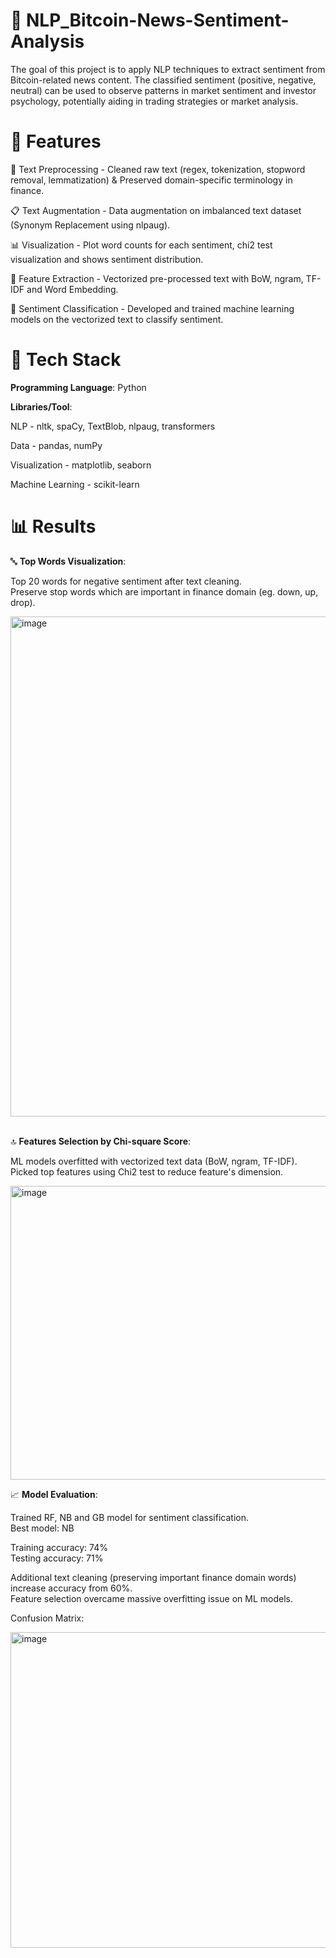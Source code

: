 # 📰 NLP_Bitcoin-News-Sentiment-Analysis
The goal of this project is to apply NLP techniques to extract sentiment from Bitcoin-related news content. The classified sentiment (positive, negative, neutral) can be used to observe patterns in market sentiment and investor psychology, potentially aiding in trading strategies or market analysis.

# 🚀 Features
🧹 Text Preprocessing  - Cleaned raw text (regex, tokenization, stopword removal, lemmatization) & Preserved domain-specific terminology in finance.

📋 Text Augmentation   - Data augmentation on imbalanced text dataset (Synonym Replacement using nlpaug).

📊 Visualization       - Plot word counts for each sentiment, chi2 test visualization and shows sentiment distribution.

🧠 Feature Extraction - Vectorized pre-processed text with BoW, ngram, TF-IDF and Word Embedding.

🤖 Sentiment Classification - Developed and trained machine learning models on the vectorized text to classify sentiment.

# 🧰 Tech Stack
**Programming Language**: Python

**Libraries/Tool**:

NLP - nltk, spaCy, TextBlob, nlpaug, transformers

Data - pandas, numPy

Visualization - matplotlib, seaborn

Machine Learning - scikit-learn

# 📊 Results
🔤 **Top Words Visualization**:

Top 20 words for negative sentiment after text cleaning.<br> Preserve stop words which are important in finance domain (eg. down, up, drop).

<img width="1200" height="800" alt="image" src="https://github.com/user-attachments/assets/1444c0e8-ec28-408f-bf59-3d2e41218990" />


<br>🔝 **Features Selection by Chi-square Score**:

ML models overfitted with vectorized text data (BoW, ngram, TF-IDF).<br> Picked top features using Chi2 test to reduce feature's dimension.

<img width="829" height="470" alt="image" src="https://github.com/user-attachments/assets/3bb3cc8c-8ea0-403c-a406-30d600c8abd4" /><br>

📈 **Model Evaluation**:

Trained RF, NB and GB model for sentiment classification.<br>
Best model: NB<br>

Training accuracy: 74%<br>
Testing accuracy: 71%<br>

Additional text cleaning (preserving important finance domain words) increase accuracy from 60%.<br>
Feature selection overcame massive overfitting issue on ML models.<br>

Confusion Matrix:

<img width="629" height="505" alt="image" src="https://github.com/user-attachments/assets/3ff3aaa5-a7cf-4f6e-bdb8-c1c56e9f7fd3" />
<br>


